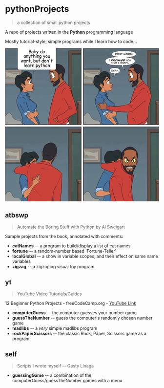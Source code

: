 # pythonProjects
> a collection of small python projects

A repo of projects written in the **Python** programming language

Mostly tutorial-style, simple programs while I learn how to code...

![learning Python image](imgs/pythonThriller.png)

## atbswp
> Automate the Boring Stuff with Python by Al Sweigart

Sample projects from the book, annotated with comments:
* **catNames** -- a program to build/display a list of cat names
* **fortune** -- a random-number based 'Fortune-Teller'
* **localGlobal** -- a show in variable scopes, and their effect on same name variables
* **zigzag** -- a zigzaging visual toy program

## yt
> YouTube Video Tutorials/Guides

12 Beginner Python Projects - freeCodeCamp.org - [YouTube Link](https://youtu.be/8ext9G7xspg)
* **computerGuess** -- the computer guesses your number game
* **guessTheNumber** -- guess the computer's randomly chosen number game
* **madlibs** -- a *very* simple madlibs program
* **rockPaperScissors** -- the classic Rock, Paper, Scissors game as a program

## self
> Scripts I wrote myself -- Gesty Linaga

* **guessingGame** -- a combination of the computerGuess/guessTheNumber games with a menu
